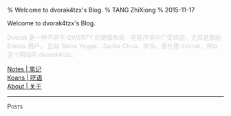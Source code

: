 % Welcome to dvorak4tzx's Blog.
% TANG ZhiXiong
% 2015-11-17

<div class="slogan">Welcome to dvorak4tzx's Blog.</div>
<p style="color:lightgray;">
    Dvorak 是一种不同于 QWERTY 的键盘布局，在程序员中广受欢迎，尤其是那些 Emacs 用户，
    比如 Steve Yegge、Sacha Chua、李杀。我也用 dvorak，所以这个网站叫 dvorak4tzx。</p>
<div id="buckets">
    <div><a href="notes.html">Notes | 笔记</a></div>
    <div><a href="koans.html">Koans | 呓语</a></div>
    <div><a href="about.html">About | 关于</a></div></div><hr/>
<div style="font-variant:small-caps;">Posts</div>
<div class="posts">